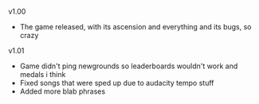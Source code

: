v1.00
- The game released, with its ascension and everything and its bugs, so crazy

v1.01
- Game didn't ping newgrounds so leaderboards wouldn't work and medals i think
- Fixed songs that were sped up due to audacity tempo stuff
- Added more blab phrases
